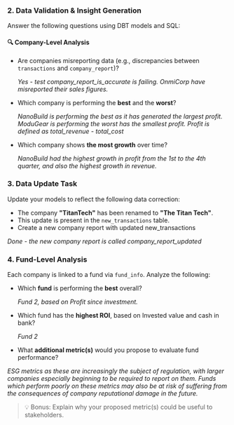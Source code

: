 ### 2. **Data Validation & Insight Generation**

Answer the following questions using DBT models and SQL:

#### 🔍 Company-Level Analysis
- Are companies misreporting data (e.g., discrepancies between `transactions` and `company_report`)?

    *Yes - test company_report_is_accurate is failing. OnmiCorp have misreported their sales figures.*

- Which company is performing the **best** and the **worst**?

    *NanoBuild is performing the best as it has generated the largest profit.
    ModuGear is performing the worst has the smallest profit.
    Profit is defined as total_revenue - total_cost*

- Which company shows **the most growth** over time?

    *NanoBuild had the highest growth in profit from the 1st to the 4th quarter, and also the highest growth in revenue.*

### 3. **Data Update Task**
Update your models to reflect the following data correction:
- The company **"TitanTech"** has been renamed to **"The Titan Tech"**.
- This update is present in the `new_transactions` table.
- Create a new company report with updated new_transactions 

*Done - the new company report is called company_report_updated*

### 4. **Fund-Level Analysis**

Each company is linked to a fund via `fund_info`. Analyze the following:

- Which **fund** is performing the **best** overall?

   *Fund 2, based on Profit since investment.*

- Which fund has the **highest ROI**, based on Invested value and cash in bank?

  *Fund 2*

- What **additional metric(s)** would you propose to evaluate fund performance?

*ESG metrics as these are increasingly the subject of regulation, with larger companies especially beginning to be required to report on them. Funds which perform poorly on these metrics may also be at risk of suffering from the consequences of company reputational damage in the future.*

> 💡 Bonus: Explain why your proposed metric(s) could be useful to stakeholders.
